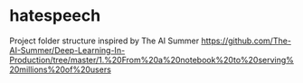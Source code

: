 # hatespeech

Project folder structure inspired by The AI Summer 
https://github.com/The-AI-Summer/Deep-Learning-In-Production/tree/master/1.%20From%20a%20notebook%20to%20serving%20millions%20of%20users


